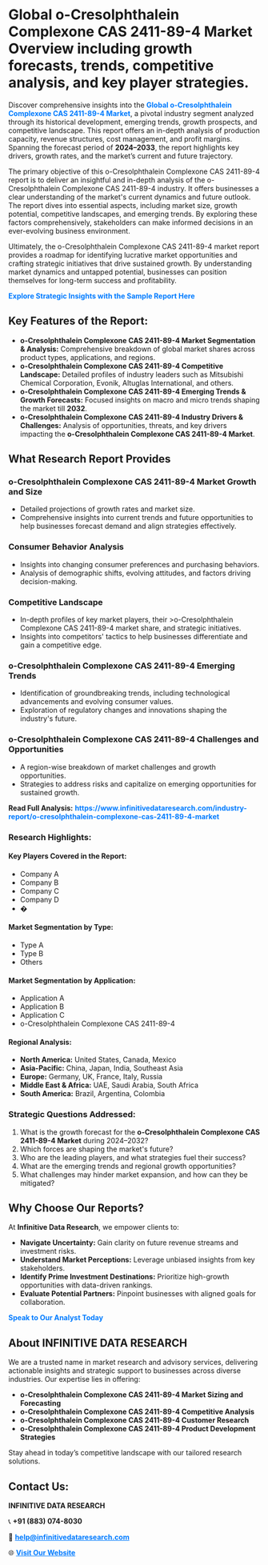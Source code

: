 <h1>Global o-Cresolphthalein Complexone CAS 2411-89-4 Market Overview including growth forecasts, trends, competitive analysis, and key player strategies.</h1>
<p>
Discover comprehensive insights into the 
<a href="https://www.infinitivedataresearch.com/industry-report/o-cresolphthalein-complexone-cas-2411-89-4-market" rel="dofollow" style="color: #007BFF; text-decoration: none;"><strong>Global o-Cresolphthalein Complexone CAS 2411-89-4 Market</strong></a>, a pivotal industry segment analyzed through its historical development, emerging trends, growth prospects, and competitive landscape. This report offers an in-depth analysis of production capacity, revenue structures, cost management, and profit margins. Spanning the forecast period of <strong>2024–2033</strong>, the report highlights key drivers, growth rates, and the market’s current and future trajectory.
</p>
<p>
The primary objective of this o-Cresolphthalein Complexone CAS 2411-89-4 report is to deliver an insightful and in-depth analysis of the o-Cresolphthalein Complexone CAS 2411-89-4 industry. It offers businesses a clear understanding of the market's current dynamics and future outlook. The report dives into essential aspects, including market size, growth potential, competitive landscapes, and emerging trends. By exploring these factors comprehensively, stakeholders can make informed decisions in an ever-evolving business environment.
</p>
<p>
Ultimately, the o-Cresolphthalein Complexone CAS 2411-89-4 market report provides a roadmap for identifying lucrative market opportunities and crafting strategic initiatives that drive sustained growth. By understanding market dynamics and untapped potential, businesses can position themselves for long-term success and profitability.
</p>
<p>
<a href="https://www.infinitivedataresearch.com/request-sample/reportId=112674" style="color: #007BFF; text-decoration: none;"><strong>Explore Strategic Insights with the Sample Report Here</strong></a>
</p>

<h2>Key Features of the Report:</h2>
<ul>
<li><strong>o-Cresolphthalein Complexone CAS 2411-89-4 Market Segmentation & Analysis:</strong> Comprehensive breakdown of global market shares across product types, applications, and regions.</li>
<li><strong>o-Cresolphthalein Complexone CAS 2411-89-4 Competitive Landscape:</strong> Detailed profiles of industry leaders such as Mitsubishi Chemical Corporation, Evonik, Altuglas International, and others.</li>
<li><strong>o-Cresolphthalein Complexone CAS 2411-89-4 Emerging Trends & Growth Forecasts:</strong> Focused insights on macro and micro trends shaping the market till <strong>2032</strong>.</li>
<li><strong>o-Cresolphthalein Complexone CAS 2411-89-4 Industry Drivers & Challenges:</strong> Analysis of opportunities, threats, and key drivers impacting the <strong>o-Cresolphthalein Complexone CAS 2411-89-4 Market</strong>.</li>
</ul>

<h2>What Research Report Provides</h2>
<h3>o-Cresolphthalein Complexone CAS 2411-89-4 Market Growth and Size</h3>
<ul>
<li>Detailed projections of growth rates and market size.</li>
<li>Comprehensive insights into current trends and future opportunities to help businesses forecast demand and align strategies effectively.</li>
</ul>

<h3>Consumer Behavior Analysis</h3>
<ul>
<li>Insights into changing consumer preferences and purchasing behaviors.</li>
<li>Analysis of demographic shifts, evolving attitudes, and factors driving decision-making.</li>
</ul>

<h3>Competitive Landscape</h3>
<ul>
<li>In-depth profiles of key market players, their >o-Cresolphthalein Complexone CAS 2411-89-4 market share, and strategic initiatives.</li>
<li>Insights into competitors' tactics to help businesses differentiate and gain a competitive edge.</li>
</ul>

<h3>o-Cresolphthalein Complexone CAS 2411-89-4 Emerging Trends</h3>
<ul>
<li>Identification of groundbreaking trends, including technological advancements and evolving consumer values.</li>
<li>Exploration of regulatory changes and innovations shaping the industry's future.</li>
</ul>

<h3>o-Cresolphthalein Complexone CAS 2411-89-4 Challenges and Opportunities</h3>
<ul>
<li>A region-wise breakdown of market challenges and growth opportunities.</li>
<li>Strategies to address risks and capitalize on emerging opportunities for sustained growth.</li>
</ul>
<p><strong>Read Full Analysis:</strong> <a href="https://www.infinitivedataresearch.com/industry-report/o-cresolphthalein-complexone-cas-2411-89-4-market" rel="dofollow" style="color: #007BFF; text-decoration: none;"><strong>https://www.infinitivedataresearch.com/industry-report/o-cresolphthalein-complexone-cas-2411-89-4-market</strong></a></p>
<h3>Research Highlights:</h3>
<h4>Key Players Covered in the Report:</h4>
<ul><li>Company A</li><li>Company B</li><li>Company C</li><li>Company D</li><li>�</li></ul>
<h4>Market Segmentation by Type:</h4>
<ul><li>Type A</li><li>Type B</li><li>Others</li></ul>
<h4>Market Segmentation by Application:</h4>
<ul><li>Application A</li><li>Application B</li><li>Application C</li><li>o-Cresolphthalein Complexone CAS 2411-89-4</li></ul>

<h4>Regional Analysis:</h4>
<ul>
<li><strong>North America:</strong> United States, Canada, Mexico</li>
<li><strong>Asia-Pacific:</strong> China, Japan, India, Southeast Asia</li>
<li><strong>Europe:</strong> Germany, UK, France, Italy, Russia</li>
<li><strong>Middle East & Africa:</strong> UAE, Saudi Arabia, South Africa</li>
<li><strong>South America:</strong> Brazil, Argentina, Colombia</li>
</ul>

<h3>Strategic Questions Addressed:</h3>
<ol>
<li>What is the growth forecast for the <strong>o-Cresolphthalein Complexone CAS 2411-89-4 Market</strong> during 2024–2032?</li>
<li>Which forces are shaping the market's future?</li>
<li>Who are the leading players, and what strategies fuel their success?</li>
<li>What are the emerging trends and regional growth opportunities?</li>
<li>What challenges may hinder market expansion, and how can they be mitigated?</li>
</ol>

<h2>Why Choose Our Reports?</h2>
<p>At <strong>Infinitive Data Research</strong>, we empower clients to:</p>
<ul>
<li><strong>Navigate Uncertainty:</strong> Gain clarity on future revenue streams and investment risks.</li>
<li><strong>Understand Market Perceptions:</strong> Leverage unbiased insights from key stakeholders.</li>
<li><strong>Identify Prime Investment Destinations:</strong> Prioritize high-growth opportunities with data-driven rankings.</li>
<li><strong>Evaluate Potential Partners:</strong> Pinpoint businesses with aligned goals for collaboration.</li>
</ul>
<p><a href="https://www.infinitivedataresearch.com/industry-report/o-cresolphthalein-complexone-cas-2411-89-4-market" rel="dofollow" style="color: #007BFF; text-decoration: none;"><strong>Speak to Our Analyst Today</strong></a></p>

<h2>About INFINITIVE DATA RESEARCH</h2>
<p>We are a trusted name in market research and advisory services, delivering actionable insights and strategic support to businesses across diverse industries. Our expertise lies in offering:</p>
<ul>
<li><strong>o-Cresolphthalein Complexone CAS 2411-89-4 Market Sizing and Forecasting</strong></li>
<li><strong>o-Cresolphthalein Complexone CAS 2411-89-4 Competitive Analysis</strong></li>
<li><strong>o-Cresolphthalein Complexone CAS 2411-89-4 Customer Research</strong></li>
<li><strong>o-Cresolphthalein Complexone CAS 2411-89-4 Product Development Strategies</strong></li>
</ul>
<p>Stay ahead in today’s competitive landscape with our tailored research solutions.</p>

<h2>Contact Us:</h2>
<p><strong>INFINITIVE DATA RESEARCH</strong></p>
<p>📞 <strong>+91 (883) 074-8030</strong></p>
<p>📧 <strong><a href="mailto:help@infinitivedataresearch.com" style="color: #007BFF;">help@infinitivedataresearch.com</a></strong></p>
<p>🌐 <strong><a href="https://www.infinitivedataresearch.com" rel="dofollow" style="color: #007BFF;">Visit Our Website</a></strong></p>
